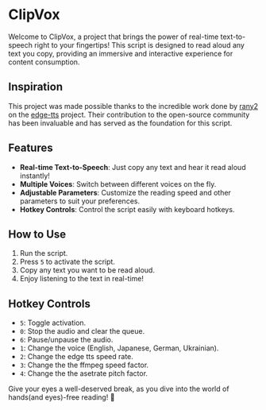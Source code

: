 # ClipVox
Welcome to ClipVox, a project that brings the power of real-time text-to-speech right to your fingertips! This script is designed to read aloud any text you copy, providing an immersive and interactive experience for content consumption.

## Inspiration
This project was made possible thanks to the incredible work done by [rany2](https://github.com/rany2) on the [edge-tts](https://github.com/rany2/edge-tts) project. Their contribution to the open-source community has been invaluable and has served as the foundation for this script.

## Features
- **Real-time Text-to-Speech**: Just copy any text and hear it read aloud instantly!
- **Multiple Voices**: Switch between different voices on the fly.
- **Adjustable Parameters**: Customize the reading speed and other parameters to suit your preferences.
- **Hotkey Controls**: Control the script easily with keyboard hotkeys.

## How to Use
1. Run the script.
2. Press `5` to activate the script.
3. Copy any text you want to be read aloud.
4. Enjoy listening to the text in real-time!

## Hotkey Controls
- `5`: Toggle activation.
- `0`: Stop the audio and clear the queue.
- `6`: Pause/unpause the audio.
- `1`: Change the voice (English, Japanese, German, Ukrainian).
- `2`: Change the edge tts speed rate.
- `3`: Change the the ffmpeg speed factor.
- `4`: Change the the asetrate pitch factor.

Give your eyes a well-deserved break, as you dive into the world of hands(and eyes)-free reading! 🎉
